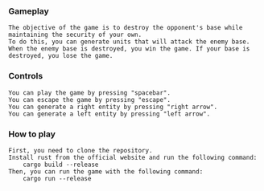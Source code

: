 ### Gameplay
    The objective of the game is to destroy the opponent's base while maintaining the security of your own. 
    To do this, you can generate units that will attack the enemy base.
    When the enemy base is destroyed, you win the game. If your base is destroyed, you lose the game.

### Controls
    You can play the game by pressing "spacebar".
    You can escape the game by pressing "escape".
    You can generate a right entity by pressing "right arrow".
    You can generate a left entity by pressing "left arrow".

### How to play
    First, you need to clone the repository.
    Install rust from the official website and run the following command:    
        cargo build --release
    Then, you can run the game with the following command:
        cargo run --release